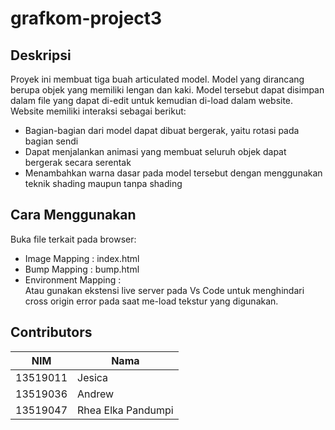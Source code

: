 # grafkom-project3  
## Deskripsi  
Proyek ini membuat tiga buah articulated model. Model yang dirancang berupa objek yang memiliki lengan dan kaki. Model tersebut dapat disimpan dalam file yang dapat di-edit untuk kemudian di-load dalam website.  
Website memiliki interaksi sebagai berikut:  
- Bagian-bagian dari model dapat dibuat bergerak, yaitu rotasi pada bagian sendi  
- Dapat menjalankan animasi yang membuat seluruh objek dapat bergerak secara serentak  
- Menambahkan warna dasar pada model tersebut dengan menggunakan teknik shading maupun tanpa shading  

## Cara Menggunakan
Buka file terkait pada browser:  
- Image Mapping : index.html
- Bump Mapping : bump.html  
- Environment Mapping :   
Atau gunakan ekstensi live server pada Vs Code untuk menghindari cross origin error pada saat me-load tekstur yang digunakan.


## Contributors
| NIM      |Nama                          |
| ---------| ---------------------------- |
| 13519011 | Jesica                       |
| 13519036 | Andrew                       |
| 13519047 | Rhea Elka Pandumpi           |
